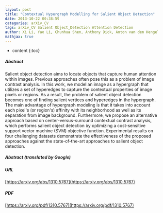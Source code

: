 ```yaml
---
layout: post
title: "Contextual Hypergraph Modelling for Salient Object Detection"
date: 2013-10-22 00:38:59
categories: arXiv_CV
tags: arXiv_CV Salient Object_Detection Attention Detection
author: Xi Li, Yao Li, Chunhua Shen, Anthony Dick, Anton van den Hengel
mathjax: true
---
```


* content
{:toc}

##### Abstract
Salient object detection aims to locate objects that capture human attention within images. Previous approaches often pose this as a problem of image contrast analysis. In this work, we model an image as a hypergraph that utilizes a set of hyperedges to capture the contextual properties of image pixels or regions. As a result, the problem of salient object detection becomes one of finding salient vertices and hyperedges in the hypergraph. The main advantage of hypergraph modeling is that it takes into account each pixel's (or region's) affinity with its neighborhood as well as its separation from image background. Furthermore, we propose an alternative approach based on center-versus-surround contextual contrast analysis, which performs salient object detection by optimizing a cost-sensitive support vector machine (SVM) objective function. Experimental results on four challenging datasets demonstrate the effectiveness of the proposed approaches against the state-of-the-art approaches to salient object detection.

##### Abstract (translated by Google)


##### URL
[https://arxiv.org/abs/1310.5767](https://arxiv.org/abs/1310.5767)

##### PDF
[https://arxiv.org/pdf/1310.5767](https://arxiv.org/pdf/1310.5767)

